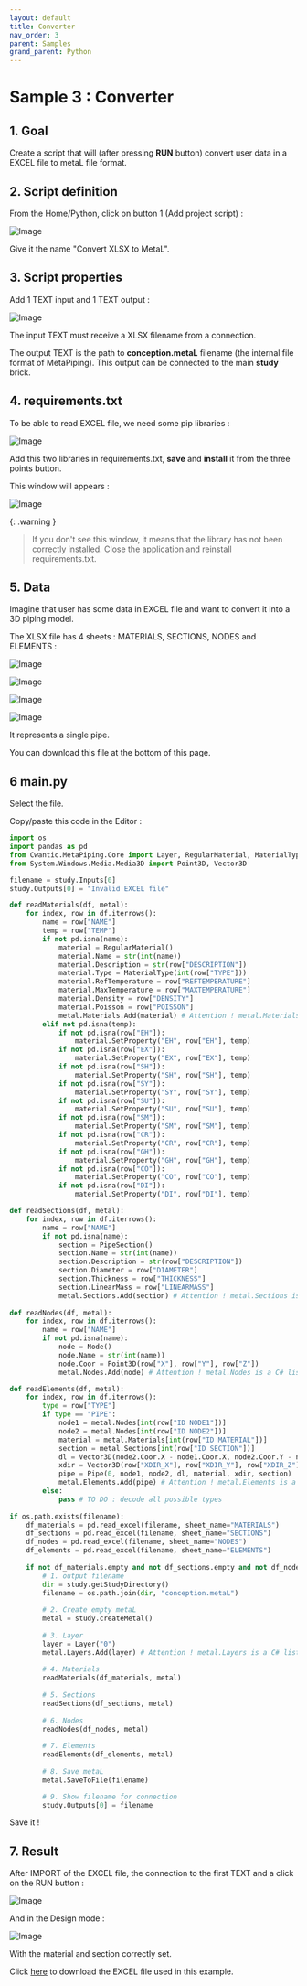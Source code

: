 ```yaml
---
layout: default
title: Converter
nav_order: 3
parent: Samples
grand_parent: Python
---
```


# Sample 3 : Converter

## 1. Goal

Create a script that will (after pressing **RUN** button) convert user data in a EXCEL file to metaL file format.

## 2. Script definition

From the Home/Python, click on button 1 (Add project script) :

![Image](../../Images/PythonMenu.jpg)

Give it the name "Convert XLSX to MetaL".

## 3. Script properties

Add 1 TEXT input and 1 TEXT output :

![Image](../../Images/PythonSample3_1.jpg)

The input TEXT must receive a XLSX filename from a connection.

The output TEXT is the path to **conception.metaL** filename (the internal file format of MetaPiping). This output can be connected to the main **study** brick.

## 4. requirements.txt

To be able to read EXCEL file, we need some pip libraries :

![Image](../../Images/PythonSample3_3.jpg)

Add this two libraries in requirements.txt, **save** and **install** it from the three points button.

This window will appears :

![Image](../../Images/PythonSample3_2.jpg)

{: .warning }
> If you don't see this window, it means that the library has not been correctly installed. Close the application and reinstall requirements.txt.

## 5. Data

Imagine that user has some data in EXCEL file and want to convert it into a 3D piping model.

The XLSX file has 4 sheets : MATERIALS, SECTIONS, NODES and ELEMENTS :

![Image](../../Images/PythonSample3_4.jpg)

![Image](../../Images/PythonSample3_5.jpg)

![Image](../../Images/PythonSample3_6.jpg)

![Image](../../Images/PythonSample3_7.jpg)

It represents a single pipe.

You can download this file at the bottom of this page.

## 6 main.py

Select the file.

Copy/paste this code in the Editor :

```python
import os
import pandas as pd
from Cwantic.MetaPiping.Core import Layer, RegularMaterial, MaterialType, PipeSection, Node, Pipe
from System.Windows.Media.Media3D import Point3D, Vector3D

filename = study.Inputs[0]
study.Outputs[0] = "Invalid EXCEL file"

def readMaterials(df, metal):
    for index, row in df.iterrows():
        name = row["NAME"]
        temp = row["TEMP"]
        if not pd.isna(name):
            material = RegularMaterial()
            material.Name = str(int(name))
            material.Description = str(row["DESCRIPTION"])
            material.Type = MaterialType(int(row["TYPE"]))
            material.RefTemperature = row["REFTEMPERATURE"]
            material.MaxTemperature = row["MAXTEMPERATURE"]
            material.Density = row["DENSITY"]
            material.Poisson = row["POISSON"]
            metal.Materials.Add(material) # Attention ! metal.Materials is a C# list. Use Add instead of append
        elif not pd.isna(temp):
            if not pd.isna(row["EH"]):
                material.SetProperty("EH", row["EH"], temp)
            if not pd.isna(row["EX"]):
                material.SetProperty("EX", row["EX"], temp)
            if not pd.isna(row["SH"]):
                material.SetProperty("SH", row["SH"], temp)
            if not pd.isna(row["SY"]):
                material.SetProperty("SY", row["SY"], temp)
            if not pd.isna(row["SU"]):
                material.SetProperty("SU", row["SU"], temp)
            if not pd.isna(row["SM"]):
                material.SetProperty("SM", row["SM"], temp)
            if not pd.isna(row["CR"]):
                material.SetProperty("CR", row["CR"], temp)
            if not pd.isna(row["GH"]):
                material.SetProperty("GH", row["GH"], temp)
            if not pd.isna(row["CO"]):
                material.SetProperty("CO", row["CO"], temp)
            if not pd.isna(row["DI"]):
                material.SetProperty("DI", row["DI"], temp)  

def readSections(df, metal):
    for index, row in df.iterrows():
        name = row["NAME"]
        if not pd.isna(name):
            section = PipeSection()
            section.Name = str(int(name))
            section.Description = str(row["DESCRIPTION"])
            section.Diameter = row["DIAMETER"]
            section.Thickness = row["THICKNESS"]
            section.LinearMass = row["LINEARMASS"]
            metal.Sections.Add(section) # Attention ! metal.Sections is a C# list. Use Add instead of append
    
def readNodes(df, metal):
    for index, row in df.iterrows():
        name = row["NAME"]
        if not pd.isna(name):
            node = Node()
            node.Name = str(int(name))
            node.Coor = Point3D(row["X"], row["Y"], row["Z"])
            metal.Nodes.Add(node) # Attention ! metal.Nodes is a C# list. Use Add instead of append

def readElements(df, metal):
    for index, row in df.iterrows():
        type = row["TYPE"]
        if type == "PIPE":
            node1 = metal.Nodes[int(row["ID NODE1"])]
            node2 = metal.Nodes[int(row["ID NODE2"])]
            material = metal.Materials[int(row["ID MATERIAL"])]
            section = metal.Sections[int(row["ID SECTION"])]
            dl = Vector3D(node2.Coor.X - node1.Coor.X, node2.Coor.Y - node1.Coor.Y, node2.Coor.Z - node1.Coor.Z)
            xdir = Vector3D(row["XDIR_X"], row["XDIR_Y"], row["XDIR_Z"])
            pipe = Pipe(0, node1, node2, dl, material, xdir, section)
            metal.Elements.Add(pipe) # Attention ! metal.Elements is a C# list. Use Add instead of append
        else:
            pass # TO DO : decode all possible types
        
if os.path.exists(filename):
    df_materials = pd.read_excel(filename, sheet_name="MATERIALS")
    df_sections = pd.read_excel(filename, sheet_name="SECTIONS")
    df_nodes = pd.read_excel(filename, sheet_name="NODES")
    df_elements = pd.read_excel(filename, sheet_name="ELEMENTS")
    
    if not df_materials.empty and not df_sections.empty and not df_nodes.empty and not df_elements.empty:
        # 1. output filename
        dir = study.getStudyDirectory()
        filename = os.path.join(dir, "conception.metaL")
        
        # 2. Create empty metaL
        metal = study.createMetal()
        
        # 3. Layer
        layer = Layer("0")
        metal.Layers.Add(layer) # Attention ! metal.Layers is a C# list. Use Add instead of append
        
        # 4. Materials
        readMaterials(df_materials, metal)      
        
        # 5. Sections
        readSections(df_sections, metal)
        
        # 6. Nodes
        readNodes(df_nodes, metal)
        
        # 7. Elements
        readElements(df_elements, metal)
        
        # 8. Save metaL
        metal.SaveToFile(filename)

        # 9. Show filename for connection
        study.Outputs[0] = filename
```

Save it !

## 7. Result

 After IMPORT of the EXCEL file, the connection to the first TEXT and a click on the RUN button :

![Image](../../Images/PythonSample3_8.jpg)

And in the Design mode :

![Image](../../Images/PythonSample3_9.jpg)

With the material and section correctly set.

Click [here](https://metapiping.com/wp-content/uploads/2023/02/Sample3.zip) to download the EXCEL file used in this example.
